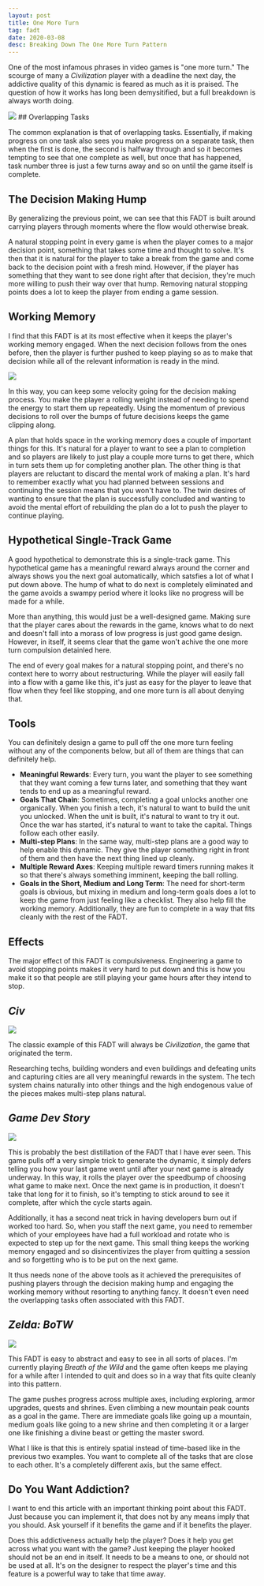 ```yaml
---
layout: post
title: One More Turn
tag: fadt
date: 2020-03-08
desc: Breaking Down The One More Turn Pattern
---
```



One of the most infamous phrases in video games is "one more turn." The scourge of many a *Civilization* player with a deadline the next day, the addictive quality of this dynamic is feared as much as it is praised. The question of how it works has long been demysitified, but a full breakdown is always worth doing.

<img src="/blogImages/civStart.png" />
## Overlapping Tasks

The common explanation is that of overlapping tasks. Essentially, if making progress on one task also sees you make progress on a separate task, then when the first is done, the second is halfway through and so it becomes tempting to see that one complete as well, but once that has happened, task number three is just a few turns away and so on until the game itself is complete.

## The Decision Making Hump

By generalizing the previous point, we can see that this FADT is built around carrying players through moments where the flow would otherwise break.


A natural stopping point in every game is when the player comes to a major decision point, something that takes some time and thought to solve. It's then that it is natural for the player to take a break from the game and come back to the decision point with a fresh mind. However, if the player has something that they want to see done right after that decision, they're much more willing to push their way over that hump. Removing natural stopping points does a lot to keep the player from ending a game session.

## Working Memory

I find that this FADT is at its most effective when it keeps the player's working memory engaged. When the next decision follows from the ones before, then the player is further pushed to keep playing so as to make that decision while all of the relevant information is ready in the mind.

<img src="/blogImages/civCity3.png" />

In this way, you can keep some velocity going for the decision making process. You make the player a rolling weight instead of needing to spend the energy to start them up repeatedly. Using the momentum of previous decisions to roll over the bumps of future decisions keeps the game clipping along.


A plan that holds space in the working memory does a couple of important things for this. It's natural for a player to want to see a plan to completion and so players are likely to just play a couple more turns to get there, which in turn sets them up for completing another plan. The other thing is that players are reluctant to discard the mental work of making a plan. It's hard to remember exactly what you had planned between sessions and continuing the session means that you won't have to. The twin desires of wanting to ensure that the plan is successfully concluded and wanting to avoid the mental effort of rebuilding the plan do a lot to push the player to continue playing.

## Hypothetical Single-Track Game

A good hypothetical to demonstrate this is a single-track game. This hypothetical game has a meaningful reward always around the corner and always shows you the next goal automatically, which satsfies a lot of what I put down above. The hump of what to do next is completely eliminated and the game avoids a swampy period where it looks like no progress will be made for a while.


More than anything, this would just be a well-designed game. Making sure that the player cares about the rewards in the game, knows what to do next and doesn't fall into a morass of low progress is just good game design. However, in itself, it seems clear that the game won't achive the one more turn compulsion detainled here.


The end of every goal makes for a natural stopping point, and there's no context here to worry about restructuring. While the player will easily fall into a flow with a game like this, it's just as easy for the player to leave that flow when they feel like stopping, and one more turn is all about denying that.

## Tools

You can definitely design a game to pull off the one more turn feeling without any of the components below, but all of them are things that can definitely help.
- <b>Meaningful Rewards</b>: Every turn, you want the player to see something that they want coming a few turns later, and something that they want tends to end up as a meaningful reward.
- <b>Goals That Chain</b>: Sometimes, completing a goal unlocks another one organically. When you finish a tech, it's natural to want to build the unit you unlocked. When the unit is built, it's natural to want to try it out. Once the war has started, it's natural to want to take the capital. Things follow each other easily.
- <b>Multi-step Plans</b>: In the same way, multi-step plans are a good way to help enable this dynamic. They give the player something right in front of them and then have the next thing lined up cleanly.
- <b>Multiple Reward Axes</b>: Keeping multiple reward timers running makes it so that there's always something imminent, keeping the ball rolling.
- <b>Goals in the Short, Medium and Long Term</b>: The need for short-term goals is obvious, but mixing in medium and long-term goals does a lot to keep the game from just feeling like a checklist. They also help fill the working memory. Additionally, they are fun to complete in a way that fits cleanly with the rest of the FADT.

## Effects

The major effect of this FADT is compulsiveness. Engineering a game to avoid stopping points makes it very hard to put down and this is how you make it so that people are still playing your game hours after they intend to stop.

## *Civ*
<img src="/blogImages/civ6_water.jpg" />

The classic example of this FADT will always be *Civilization*, the game that originated the term.


Researching techs, building wonders and even buildings and defeating units and capturing cities are all very meaningful rewards in the system. The tech system chains naturally into other things and the high endogenous value of the pieces makes multi-step plans natural.

## *Game Dev Story*
<img src="/blogImages/gameDevStory.png" />

This is probably the best distillation of the FADT that I have ever seen. This game pulls off a very simple trick to generate the dynamic, it simply defers telling you how your last game went until after your next game is already underway. In this way, it rolls the player over the speedbump of choosing what game to make next. Once the next game is in production, it doesn't take that long for it to finish, so it's tempting to stick around to see it complete, after which the cycle starts again.


Additionally, it has a second neat trick in having developers burn out if worked too hard. So, when you staff the next game, you need to remember which of your employees have had a full workload and rotate who is expected to step up for the next game. This small thing keeps the working memory engaged and so disincentivizes the player from quitting a session and so forgetting who is to be put on the next game.


It thus needs none of the above tools as it achieved the prerequisites of pushing players through the decision making hump and engaging the working memory without resorting to anything fancy. It doesn't even need the overlapping tasks often associated with this FADT.

## *Zelda: BoTW*
<img src="/blogImages/botw.jpg" />

This FADT is easy to abstract and easy to see in all sorts of places. I'm currently playing *Breath of the Wild* and the game often keeps me playing for a while after I intended to quit and does so in a way that fits quite cleanly into this pattern.


The game pushes progress across multiple axes, including exploring, armor upgrades, quests and shrines. Even climbing a new mountain peak counts as a goal in the game. There are immediate goals like going up a mountain, medium goals like going to a new shrine and then completing it or a larger one like finishing a divine beast or getting the master sword.


What I like is that this is entirely spatial instead of time-based like in the previous two examples. You want to complete all of the tasks that are close to each other. It's a completely different axis, but the same effect.

## Do You Want Addiction?

I want to end this article with an important thinking point about this FADT. Just because you can implement it, that does not by any means imply that you should. Ask yourself if it benefits the game and if it benefits the player.


Does this addictiveness actually help the player? Does it help you get across what you want with the game? Just keeping the player hooked should not be an end in itself. It needs to be a means to one, or should not be used at all. It's on the designer to respect the player's time and this feature is a powerful way to take that time away.


